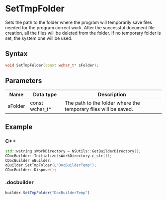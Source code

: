 # SetTmpFolder

Sets the path to the folder where the program will temporarily save files needed for the program correct work. After the successful document file creation, all the files will be deleted from the folder. If no temporary folder is set, the system one will be used.

## Syntax

```cpp
void SetTmpFolder(const wchar_t* sFolder);
```

## Parameters

| **Name** | **Data type**  | **Description**                                                 |
| -------- | -------------- | --------------------------------------------------------------- |
| sFolder  | const wchar_t* | The path to the folder where the temporary files will be saved. |

## Example

### C++

```cpp
std::wstring sWorkDirectory = NSUtils::GetBuilderDirectory();
CDocBuilder::Initialize(sWorkDirectory.c_str());
CDocBuilder oBuilder;
oBuilder.SetTmpFolder(L"DocBuilderTemp");
CDocBuilder::Dispose();
```

### .docbuilder

```ts
builder.SetTmpFolder("DocBuilderTemp")
```
